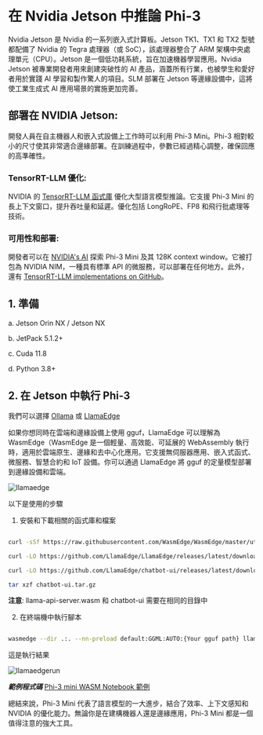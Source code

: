 ﻿# **在 Nvidia Jetson 中推論 Phi-3**

Nvidia Jetson 是 Nvidia 的一系列嵌入式計算板。Jetson TK1、TX1 和 TX2 型號都配備了 Nvidia 的 Tegra 處理器（或 SoC），該處理器整合了 ARM 架構中央處理單元（CPU）。Jetson 是一個低功耗系統，旨在加速機器學習應用。Nvidia Jetson 被專業開發者用來創建突破性的 AI 產品，涵蓋所有行業，也被學生和愛好者用於實踐 AI 學習和製作驚人的項目。SLM 部署在 Jetson 等邊緣設備中，這將使工業生成式 AI 應用場景的實施更加完善。

## 部署在 NVIDIA Jetson:

開發人員在自主機器人和嵌入式設備上工作時可以利用 Phi-3 Mini。Phi-3 相對較小的尺寸使其非常適合邊緣部署。在訓練過程中，參數已經過精心調整，確保回應的高準確性。

### TensorRT-LLM 優化:

NVIDIA 的 [TensorRT-LLM 函式庫](https://github.com/NVIDIA/TensorRT-LLM?WT.mc_id=aiml-138114-kinfeylo) 優化大型語言模型推論。它支援 Phi-3 Mini 的長上下文窗口，提升吞吐量和延遲。優化包括 LongRoPE、FP8 和飛行批處理等技術。

### 可用性和部署:

開發者可以在 [NVIDIA's AI](https://www.nvidia.com/ai-data-science/generative-ai/) 探索 Phi-3 Mini 及其 128K context window。它被打包為 NVIDIA NIM，一種具有標準 API 的微服務，可以部署在任何地方。此外，還有 [TensorRT-LLM implementations on GitHub](https://github.com/NVIDIA/TensorRT-LLM)。

## **1. 準備**

a. Jetson Orin NX / Jetson NX

b. JetPack 5.1.2+

c. Cuda 11.8

d. Python 3.8+

## **2. 在 Jetson 中執行 Phi-3**

我們可以選擇 [Ollama](https://ollama.com) 或 [LlamaEdge](https://llamaedge.com)

如果你想同時在雲端和邊緣設備上使用 gguf，LlamaEdge 可以理解為 WasmEdge（WasmEdge 是一個輕量、高效能、可延展的 WebAssembly 執行時，適用於雲端原生、邊緣和去中心化應用。它支援無伺服器應用、嵌入式函式、微服務、智慧合約和 IoT 設備。你可以通過 LlamaEdge 將 gguf 的定量模型部署到邊緣設備和雲端。

![llamaedge](../../imgs/03/Jetson/llamaedge.jpg)

以下是使用的步驟

1. 安裝和下載相關的函式庫和檔案

```bash

curl -sSf https://raw.githubusercontent.com/WasmEdge/WasmEdge/master/utils/install.sh | bash -s -- --plugin wasi_nn-ggml

curl -LO https://github.com/LlamaEdge/LlamaEdge/releases/latest/download/llama-api-server.wasm

curl -LO https://github.com/LlamaEdge/chatbot-ui/releases/latest/download/chatbot-ui.tar.gz

tar xzf chatbot-ui.tar.gz

```

**注意**: llama-api-server.wasm 和 chatbot-ui 需要在相同的目錄中

2. 在終端機中執行腳本

```bash

wasmedge --dir .:. --nn-preload default:GGML:AUTO:{Your gguf path} llama-api-server.wasm -p phi-3-chat

```

這是執行結果

![llamaedgerun](../../imgs/03/Jetson/llamaedgerun.png)

***範例程式碼*** [Phi-3 mini WASM Notebook 範例](https://github.com/Azure-Samples/Phi-3MiniSamples/tree/main/wasm)

總結來說，Phi-3 Mini 代表了語言模型的一大進步，結合了效率、上下文感知和 NVIDIA 的優化能力。無論你是在建構機器人還是邊緣應用，Phi-3 Mini 都是一個值得注意的強大工具。

